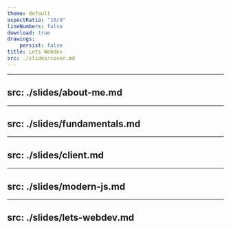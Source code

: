 ```yaml
---
theme: default
aspectRatio: "16/9"
lineNumbers: false
download: true
drawings:
    persist: false
title: Lets Webdev
src: ./slides/cover.md
---
```


---
src: ./slides/about-me.md
---

---
src: ./slides/fundamentals.md
---

---
src: ./slides/client.md
---

---
src: ./slides/modern-js.md
---

---
src: ./slides/lets-webdev.md
---
